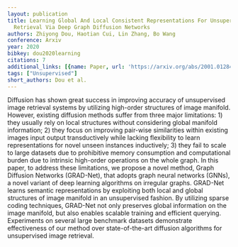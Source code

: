 ```yaml
---
layout: publication
title: Learning Global And Local Consistent Representations For Unsupervised Image
  Retrieval Via Deep Graph Diffusion Networks
authors: Zhiyong Dou, Haotian Cui, Lin Zhang, Bo Wang
conference: Arxiv
year: 2020
bibkey: dou2020learning
citations: 7
additional_links: [{name: Paper, url: 'https://arxiv.org/abs/2001.01284'}]
tags: ["Unsupervised"]
short_authors: Dou et al.
---
```

Diffusion has shown great success in improving accuracy of unsupervised image
retrieval systems by utilizing high-order structures of image manifold.
However, existing diffusion methods suffer from three major limitations: 1)
they usually rely on local structures without considering global manifold
information; 2) they focus on improving pair-wise similarities within existing
images input output transductively while lacking flexibility to learn
representations for novel unseen instances inductively; 3) they fail to scale
to large datasets due to prohibitive memory consumption and computational
burden due to intrinsic high-order operations on the whole graph. In this
paper, to address these limitations, we propose a novel method, Graph Diffusion
Networks (GRAD-Net), that adopts graph neural networks (GNNs), a novel variant
of deep learning algorithms on irregular graphs. GRAD-Net learns semantic
representations by exploiting both local and global structures of image
manifold in an unsupervised fashion. By utilizing sparse coding techniques,
GRAD-Net not only preserves global information on the image manifold, but also
enables scalable training and efficient querying. Experiments on several large
benchmark datasets demonstrate effectiveness of our method over
state-of-the-art diffusion algorithms for unsupervised image retrieval.